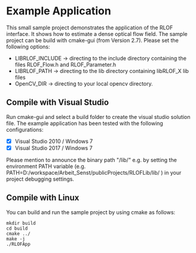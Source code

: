 # Example Application
This small sample project demonstrates the application of the RLOF interface. It shows how to estimate a dense optical flow field.
The sample project can be build with cmake-gui (from Version 2.7). Please set the following options:
 - LIBRLOF_INCLUDE -> directing to the include directory containing the files RLOF_Flow.h and RLOF_Parameter.h
 - LIBRLOF_PATH 	-> directing to the lib directory containing libRLOF_X lib files
 - OpenCV_DIR 		-> directing to your local opencv directory.

 ## Compile with Visual Studio  
Run cmake-gui and select a build folder to create the visual studio solution file.
The example application has been tested with the following configurations:
 - [x] Visual Studio 2010 / Windows 7
 - [x] Visual Studio 2017 / Windows 7
 
Please mention to announce the binary path "/lib/" e.g. by setting the environment PATH variable
(e.g. PATH=D:/workspace/Arbeit_Senst/publicProjects/RLOFLib/lib/ ) in your project debugging settings.

## Compile with Linux
You can build and run the sample project by using cmake as follows:

	mkdir build
	cd build
	cmake ../
	make -j
	./RLOFApp
